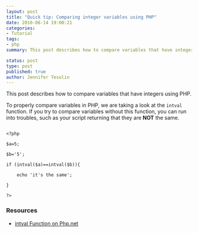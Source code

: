 ```yaml
---
layout: post
title: "Quick tip: Comparing integer variables using PHP"
date: 2016-06-14 19:00:21
categories:
- Tutorial
tags:
- php
summary: This post describes how to compare variables that have integers using PHP.

status: post
type: post
published: true
author: Jennifer Tesolin
---
```


This post describes how to compare variables that have integers using PHP.<!--more--> 

To properly compare variables in PHP, we are taking a look at the <code>intval</code> function. If you try to compare variables without this function, you can run into troubles, such as your script returning that they are <b>NOT</b> the same.

<code>
&lt;?php<br />
$a=5;<br />
$b='5';<br />
if (intval($a)==intval($b)){ <br />
	echo 'it's the same'; <br />
}<br />
?&gt;</code>

### Resources

<ul>
  <li><a href="http://php.net/manual/en/function.intval.php" target="_blank">intval Function on Php.net</a></li>
</ul>
